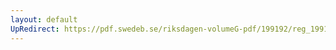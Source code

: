 ```yaml
---
layout: default
UpRedirect: https://pdf.swedeb.se/riksdagen-volumeG-pdf/199192/reg_199192/reg_199192_0658.pdf
---
```

